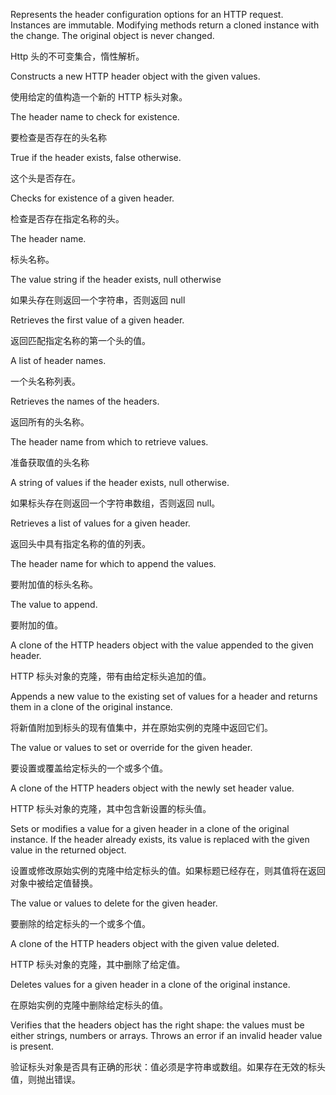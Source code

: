 Represents the header configuration options for an HTTP request.
Instances are immutable. Modifying methods return a cloned
instance with the change. The original object is never changed.

Http 头的不可变集合，惰性解析。

Constructs a new HTTP header object with the given values.

使用给定的值构造一个新的 HTTP 标头对象。

The header name to check for existence.

要检查是否存在的头名称

True if the header exists, false otherwise.

这个头是否存在。

Checks for existence of a given header.

检查是否存在指定名称的头。

The header name.

标头名称。

The value string if the header exists, null otherwise

如果头存在则返回一个字符串，否则返回 null

Retrieves the first value of a given header.

返回匹配指定名称的第一个头的值。

A list of header names.

一个头名称列表。

Retrieves the names of the headers.

返回所有的头名称。

The header name from which to retrieve values.

准备获取值的头名称

A string of values if the header exists, null otherwise.

如果标头存在则返回一个字符串数组，否则返回 null。

Retrieves a list of values for a given header.

返回头中具有指定名称的值的列表。

The header name for which to append the values.

要附加值的标头名称。

The value to append.

要附加的值。

A clone of the HTTP headers object with the value appended to the given header.

HTTP 标头对象的克隆，带有由给定标头追加的值。

Appends a new value to the existing set of values for a header
and returns them in a clone of the original instance.

将新值附加到标头的现有值集中，并在原始实例的克隆中返回它们。

The value or values to set or override for the given header.

要设置或覆盖给定标头的一个或多个值。

A clone of the HTTP headers object with the newly set header value.

HTTP 标头对象的克隆，其中包含新设置的标头值。

Sets or modifies a value for a given header in a clone of the original instance.
If the header already exists, its value is replaced with the given value
in the returned object.

设置或修改原始实例的克隆中给定标头的值。如果标题已经存在，则其值将在返回对象中被给定值替换。

The value or values to delete for the given header.

要删除的给定标头的一个或多个值。

A clone of the HTTP headers object with the given value deleted.

HTTP 标头对象的克隆，其中删除了给定值。

Deletes values for a given header in a clone of the original instance.

在原始实例的克隆中删除给定标头的值。

Verifies that the headers object has the right shape: the values
must be either strings, numbers or arrays. Throws an error if an invalid
header value is present.

验证标头对象是否具有正确的形状：值必须是字符串或数组。如果存在无效的标头值，则抛出错误。